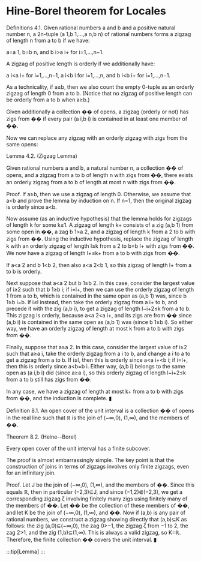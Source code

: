 # Hine-Borel theorem for Locales

Definitions 4.1. Given rational numbers a and b and a positive natural
number n, a 2n-tuple (a 1,b 1,...,a n,b n) of rational numbers forms a
zigzag of length n from a to b if we have:

a=a 1, b=b n, and b i\>a i+ for i=1,...,n−1.

A zigzag of positive length is orderly if we additionally have:

a i\<a i+ for i=1,...,n−1, a i\<b i for i=1,...,n, and b i\<b i+ for
i=1,...,n−1.

As a technicality, if a≥b, then we also count the empty 0-tuple as an
orderly zigzag of length 0 from a to b. (Notice that no zigzag of
positive length can be orderly from a to b when a≥b.)

Given additionally a collection �� of opens, a zigzag (orderly or not)
has zigs from �� if every pair (a i,b i) is contained in at least one
member of ��.

Now we can replace any zigzag with an orderly zigzag with zigs from the
same opens:

Lemma 4.2. (Zigzag Lemma)

Given rational numbers a and b, a natural number n, a collection �� of
opens, and a zigzag from a to b of length n with zigs from ��, there
exists an orderly zigzag from a to b of length at most n with zigs from
��.

Proof. If a≥b, then we use a zigzag of length 0. Otherwise, we assume
that a\<b and prove the lemma by induction on n. If n=1, then the
original zigzag is orderly since a\<b.

Now assume (as an inductive hypothesis) that the lemma holds for zigzags
of length k for some k≥1. A zigzag of length k+ consists of a zig
(a,b 1) from some open in ��, a zag b 1\>a 2, and a zigzag of length k
from a 2 to b with zigs from ��. Using the inductive hypothesis, replace
the zigzag of length k with an orderly zigzag of length l≤k from a 2 to
b=b l+ with zigs from ��. We now have a zigzag of length l+≤k+ from a to
b with zigs from ��.

If a\<a 2 and b 1\<b 2, then also a\<a 2\<b 1, so this zigzag of length
l+ from a to b is orderly.

Next suppose that a\<a 2 but b 1≥b 2. In this case, consider the largest
value of i≥2 such that b 1≥b i; if i=l+, then we can use the orderly
zigzag of length 1 from a to b, which is contained in the same open as
(a,b 1) was, since b 1≥b i=b. If i≤l instead, then take the orderly
zigzag from a i+ to b, and precede it with the zig (a,b i), to get a
zigzag of length l−i+2≤k from a to b. This zigzag is orderly, because
a\<a 2\<a i+, and its zigs are from �� since (a,b i) is contained in the
same open as (a,b 1) was (since b 1≥b i). So either way, we have an
orderly zigzag of length at most k from a to b with zigs from ��.

Finally, suppose that a≥a 2. In this case, consider the largest value of
i≥2 such that a≥a i, take the orderly zigzag from a i to b, and change a
i to a to get a zigzag from a to b. If i≤l, then this is orderly since
a\<a i+\<b i; if i=l+, then this is orderly since a\<b=b i. Either way,
(a,b i) belongs to the same open as (a i,b i) did (since a≥a i), so this
orderly zigzag of length l−i+2≤k from a to b still has zigs from ��.

In any case, we have a zigzag of length at most k+ from a to b with zigs
from ��, and the induction is complete. ▮

Definition 8.1. An open cover of the unit interval is a collection �� of
opens in the real line such that ℝ is the join of (−∞,0), (1,∞), and the
members of ��.

Theorem 8.2. (Heine--Borel)

Every open cover of the unit interval has a finite subcover.

The proof is almost embarrassingly simple. The key point is that the
construction of joins in terms of zigzags involves only finite zigzags,
even for an infinitary join.

Proof. Let J be the join of (−∞,0), (1,∞), and the members of ��. Since
this equals ℝ, then in particular (−2,3)⊆J, and since (−1,2)⋐(−2,3), we
get a corresponding zigzag ζ involving finitely many zigs using finitely
many of the members of ��. Let �� be the collection of these members of
��, and let K be the join of (−∞,0), (1,∞), and ��. Now if (a,b) is any
pair of rational numbers, we construct a zigzag showing directly that
(a,b)⊆K as follows: the zig (a,0)⊆(−∞,0), the zag 0\>−1, the zigzag ζ
from −1 to 2, the zag 2\>1, and the zig (1,b)⊆(1,∞). This is always a
valid zigzag, so K=ℝ. Therefore, the finite collection �� covers the
unit interval. ▮

:::tip[Lemma]
:::
